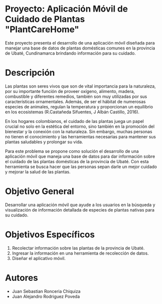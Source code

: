 # Proyecto: Aplicación Móvil de Cuidado de Plantas "PlantCareHome"

Este proyecto presenta el desarrollo de una aplicación móvil diseñada para manejar una base de datos de plantas domésticas comunes en la provincia de Ubaté, Cundinamarca brindando información para su cuidado.

# Descripción

Las plantas son seres vivos que son de vital importancia para la naturaleza, por su importante función de proveer oxígeno, alimento, madera, combustible y diferentes remedios, también son muy utilizadas por sus características ornamentales. Además, de ser el hábitat de numerosas especies de animales, regulan la temperatura y proporcionan un equilibrio en los ecosistemas (R.Castañeda Sifuentes, J Albán Castillo, 2016).

En los hogares colombianos, el cuidado de las plantas juega un papel crucial no solo en la estética del entorno, sino también en la promoción del bienestar y la conexión con la naturaleza. Sin embargo, muchas personas no tienen el conocimiento y las herramientas necesarias para mantener sus plantas saludables y prolongar su vida.

Para este problema se propone como solución el desarrollo de una aplicación móvil que maneja una base de datos para dar información sobre el cuidado de las plantas domésticas de la provincia de Ubaté. Con esta herramienta se busca hacer que las personas sepan darle un mejor cuidado y mejorar la salud de las plantas.

# Objetivo General

Desarrollar una aplicación móvil que ayude a los usuarios en la búsqueda y visualización de información detallada de especies de plantas nativas para su cuidado.

# Objetivos Específicos

1. Recolectar información sobre las plantas de la provincia de Ubaté.
2. Ingresar la información en una herramienta de recolección de datos.
3. Diseñar el aplicativo móvil.

# Autores

- Juan Sebastian Ronceria Chiquiza
- Juan Alejandro Rodriguez Poveda
